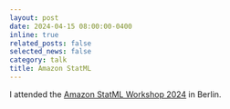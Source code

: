 ```yaml
---
layout: post
date: 2024-04-15 08:00:00-0400
inline: true
related_posts: false
selected_news: false
category: talk
title: Amazon StatML
---
```

I attended the <a href="https://www.amazon.science/latest-news/amazon-to-host-statml-oxford-imperial-ml-workshop-in-berlin-office">Amazon StatML Workshop 2024</a> in Berlin.
